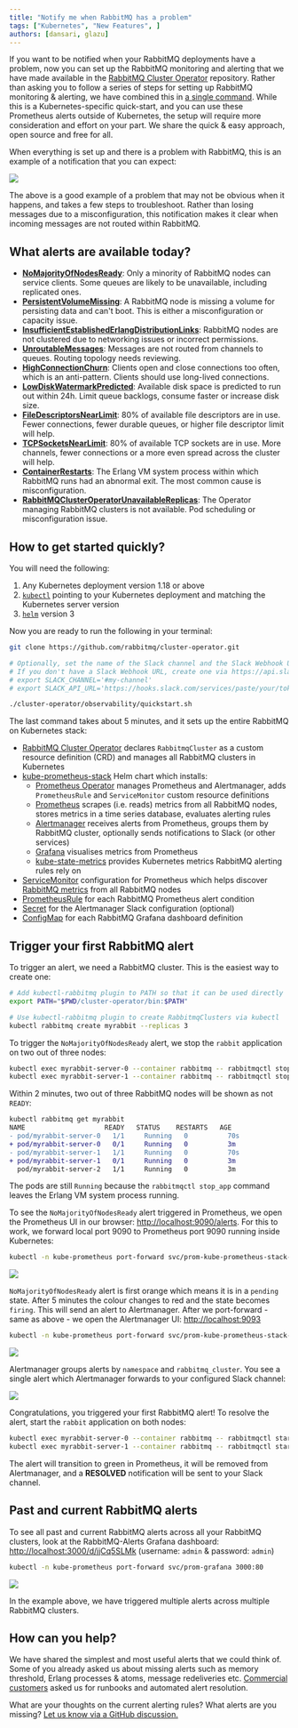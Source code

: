 ```yaml
---
title: "Notify me when RabbitMQ has a problem"
tags: ["Kubernetes", "New Features", ]
authors: [dansari, glazu]
---
```


If you want to be notified when your RabbitMQ deployments have a problem, now you can set up the RabbitMQ monitoring and alerting that we have made available in the [RabbitMQ Cluster Operator](https://github.com/rabbitmq/cluster-operator/tree/v1.7.0/observability) repository.
Rather than asking you to follow a series of steps for setting up RabbitMQ monitoring & alerting, we have combined this in [a single command](https://github.com/rabbitmq/cluster-operator/blob/v1.7.0/observability/quickstart.sh).
While this is a Kubernetes-specific quick-start, and you can use these Prometheus alerts outside of Kubernetes, the setup will require more consideration and effort on your part.
We share the quick & easy approach, open source and free for all.

<!-- truncate -->

When everything is set up and there is a problem with RabbitMQ, this is an example of a notification that you can expect:

![](slack-unroutable-messages.png)

The above is a good example of a problem that may not be obvious when it happens, and takes a few steps to troubleshoot.
Rather than losing messages due to a misconfiguration, this notification makes it clear when incoming messages are not routed within RabbitMQ.



## What alerts are available today?

* **[NoMajorityOfNodesReady](https://github.com/rabbitmq/cluster-operator/blob/v1.7.0/observability/prometheus/rules/rabbitmq/no-majority-of-nodes-ready.yml)**: Only a minority of RabbitMQ nodes can service clients. Some queues are likely to be unavailable, including replicated ones.
* **[PersistentVolumeMissing](https://github.com/rabbitmq/cluster-operator/blob/v1.7.0/observability/prometheus/rules/rabbitmq/persistent-volume-missing.yml)**: A RabbitMQ node is missing a volume for persisting data and can't boot. This is either a misconfiguration or capacity issue.
* **[InsufficientEstablishedErlangDistributionLinks](https://github.com/rabbitmq/cluster-operator/blob/v1.7.0/observability/prometheus/rules/rabbitmq/insufficient-established-erlang-distribution-links.yml)**: RabbitMQ nodes are not clustered due to networking issues or incorrect permissions.
* **[UnroutableMessages](https://github.com/rabbitmq/cluster-operator/blob/v1.7.0/observability/prometheus/rules/rabbitmq/unroutable-messages.yml)**: Messages are not routed from channels to queues. Routing topology needs reviewing.
* **[HighConnectionChurn](https://github.com/rabbitmq/cluster-operator/blob/v1.7.0/observability/prometheus/rules/rabbitmq/high-connection-churn.yml)**: Clients open and close connections too often, which is an anti-pattern. Clients should use long-lived connections.
* **[LowDiskWatermarkPredicted](https://github.com/rabbitmq/cluster-operator/blob/v1.7.0/observability/prometheus/rules/rabbitmq/low-disk-watermark-predicted.yml)**: Available disk space is predicted to run out within 24h. Limit queue backlogs, consume faster or increase disk size.
* **[FileDescriptorsNearLimit](https://github.com/rabbitmq/cluster-operator/blob/v1.7.0/observability/prometheus/rules/rabbitmq/file-descriptors-near-limit.yml)**: 80% of available file descriptors are in use. Fewer connections, fewer durable queues, or higher file descriptor limit will help.
* **[TCPSocketsNearLimit](https://github.com/rabbitmq/cluster-operator/blob/v1.7.0/observability/prometheus/rules/rabbitmq/tcp-sockets-near-limit.yml)**: 80% of available TCP sockets are in use. More channels, fewer connections or a more even spread across the cluster will help.
* **[ContainerRestarts](https://github.com/rabbitmq/cluster-operator/blob/v1.7.0/observability/prometheus/rules/rabbitmq/container-restarts.yml)**: The Erlang VM system process within which RabbitMQ runs had an abnormal exit. The most common cause is misconfiguration.
* **[RabbitMQClusterOperatorUnavailableReplicas](https://github.com/rabbitmq/cluster-operator/blob/v1.7.0/observability/prometheus/rules/rabbitmq-cluster-operator/unavailable-replicas.yml)**: The Operator managing RabbitMQ clusters is not available. Pod scheduling or misconfiguration issue.



## How to get started quickly?

You will need the following:

1. Any Kubernetes deployment version 1.18 or above
1. [`kubectl`](//kubernetes.io/docs/tasks/tools/) pointing to your Kubernetes deployment and matching the Kubernetes server version
1. [`helm`](//helm.sh/docs/intro/install/) version 3

Now you are ready to run the following in your terminal:

```bash
git clone https://github.com/rabbitmq/cluster-operator.git

# Optionally, set the name of the Slack channel and the Slack Webhook URL
# If you don't have a Slack Webhook URL, create one via https://api.slack.com/messaging/webhooks
# export SLACK_CHANNEL='#my-channel'
# export SLACK_API_URL='https://hooks.slack.com/services/paste/your/token'

./cluster-operator/observability/quickstart.sh
```

The last command takes about 5 minutes, and it sets up the entire RabbitMQ on Kubernetes stack:

* [RabbitMQ Cluster Operator](https://github.com/rabbitmq/cluster-operator) declares `RabbitmqCluster` as a custom resource definition (CRD) and manages all RabbitMQ clusters in Kubernetes
* [kube-prometheus-stack](https://github.com/prometheus-community/helm-charts/tree/main/charts/kube-prometheus-stack) Helm chart which installs:
  * [Prometheus Operator](https://github.com/prometheus-operator/prometheus-operator) manages Prometheus and Alertmanager, adds `PrometheusRule` and `ServiceMonitor` custom resource definitions
  * [Prometheus](https://github.com/prometheus/prometheus) scrapes (i.e. reads) metrics from all RabbitMQ nodes, stores metrics in a time series database, evaluates alerting rules
  * [Alertmanager](https://github.com/prometheus/alertmanager) receives alerts from Prometheus, groups them by RabbitMQ cluster, optionally sends notifications to Slack (or other services)
  * [Grafana](https://github.com/grafana/grafana) visualises metrics from Prometheus
  * [kube-state-metrics](https://github.com/kubernetes/kube-state-metrics) provides Kubernetes metrics RabbitMQ alerting rules rely on
* [ServiceMonitor](https://github.com/rabbitmq/cluster-operator/blob/v1.7.0/observability/prometheus/monitors/rabbitmq-servicemonitor.yml) configuration for Prometheus which helps discover [RabbitMQ metrics](https://github.com/rabbitmq/rabbitmq-server/blob/master/deps/rabbitmq_prometheus/metrics.md) from all RabbitMQ nodes
* [PrometheusRule](https://github.com/rabbitmq/cluster-operator/tree/v1.7.0/observability/prometheus/rules) for each RabbitMQ Prometheus alert condition
* [Secret](https://github.com/rabbitmq/cluster-operator/tree/v1.7.0/observability/prometheus/alertmanager) for the Alertmanager Slack configuration (optional)
* [ConfigMap](https://github.com/rabbitmq/cluster-operator/tree/v1.7.0/observability/grafana/dashboards) for each RabbitMQ Grafana dashboard definition



## Trigger your first RabbitMQ alert

To trigger an alert, we need a RabbitMQ cluster. This is the easiest way to create one:

```bash
# Add kubectl-rabbitmq plugin to PATH so that it can be used directly
export PATH="$PWD/cluster-operator/bin:$PATH"

# Use kubectl-rabbitmq plugin to create RabbitmqClusters via kubectl
kubectl rabbitmq create myrabbit --replicas 3
```

To trigger the `NoMajorityOfNodesReady` alert, we stop the `rabbit` application on two out of three nodes:
```bash
kubectl exec myrabbit-server-0 --container rabbitmq -- rabbitmqctl stop_app
kubectl exec myrabbit-server-1 --container rabbitmq -- rabbitmqctl stop_app
```

Within 2 minutes, two out of three RabbitMQ nodes will be shown as not `READY`:
```diff
kubectl rabbitmq get myrabbit
NAME                    READY   STATUS    RESTARTS   AGE
- pod/myrabbit-server-0   1/1     Running   0          70s
+ pod/myrabbit-server-0   0/1     Running   0          3m
- pod/myrabbit-server-1   1/1     Running   0          70s
+ pod/myrabbit-server-1   0/1     Running   0          3m
  pod/myrabbit-server-2   1/1     Running   0          3m
```

The pods are still `Running` because the `rabbitmqctl stop_app` command leaves the Erlang VM system process running.

To see the `NoMajorityOfNodesReady` alert triggered in Prometheus, we open the Prometheus UI in our browser: [http://localhost:9090/alerts](http://localhost:9090/alerts).
For this to work, we forward local port 9090 to Prometheus port 9090 running inside Kubernetes:

```bash
kubectl -n kube-prometheus port-forward svc/prom-kube-prometheus-stack-prometheus 9090
```
![](prometheus-alerts.png)

`NoMajorityOfNodesReady` alert is first orange which means it is in a `pending` state.
After 5 minutes the colour changes to red and the state becomes `firing`.
This will send an alert to Alertmanager.
After we port-forward - same as above - we open the Alertmanager UI: [http://localhost:9093](http://localhost:9093)

```bash
kubectl -n kube-prometheus port-forward svc/prom-kube-prometheus-stack-alertmanager 9093
```
![](alertmanager.png)

Alertmanager groups alerts by `namespace` and `rabbitmq_cluster`.
You see a single alert which Alertmanager forwards to your configured Slack channel:

![](slack-no-majority-of-nodes-ready.png)

Congratulations, you triggered your first RabbitMQ alert! To resolve the alert, start the `rabbit` application on both nodes:

```bash
kubectl exec myrabbit-server-0 --container rabbitmq -- rabbitmqctl start_app
kubectl exec myrabbit-server-1 --container rabbitmq -- rabbitmqctl start_app
```

The alert will transition to green in Prometheus, it will be removed from Alertmanager, and a **RESOLVED** notification will be sent to your Slack channel.



## Past and current RabbitMQ alerts

To see all past and current RabbitMQ alerts across all your RabbitMQ clusters, look at the RabbitMQ-Alerts Grafana dashboard: [http://localhost:3000/d/jjCq5SLMk](http://localhost:3000/d/jjCq5SLMk) (username: `admin` & password: `admin`)

```bash
kubectl -n kube-prometheus port-forward svc/prom-grafana 3000:80
```
![](rabbitmq-alerts-dashboard.png)

In the example above, we have triggered multiple alerts across multiple RabbitMQ clusters.



## How can you help?

We have shared the simplest and most useful alerts that we could think of.
Some of you already asked us about missing alerts such as memory threshold, Erlang processes & atoms, message redeliveries etc.
[Commercial customers](//rabbitmq.com/tanzu) asked us for runbooks and automated alert resolution.

What are your thoughts on the current alerting rules? What alerts are you missing?
[Let us know via a GitHub discussion.](https://github.com/rabbitmq/cluster-operator/discussions)
